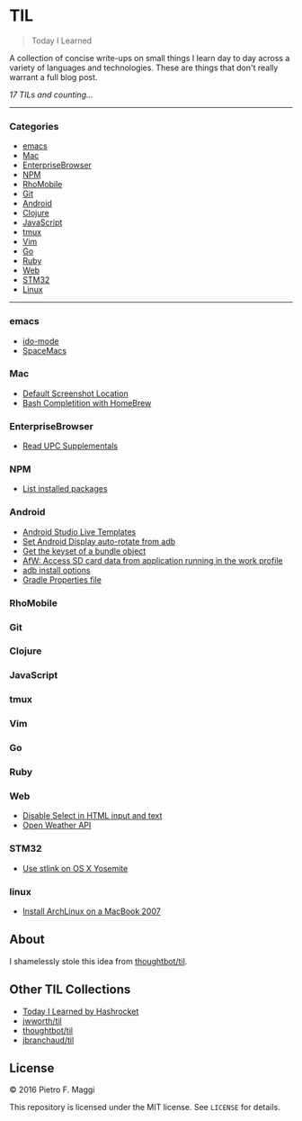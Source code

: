 # TIL

> Today I Learned

A collection of concise write-ups on small things I learn day to day across a
variety of languages and technologies. These are things that don't really
warrant a full blog post.

_17 TILs and counting..._

---

### Categories

* [emacs](#emacs)
* [Mac](#mac)
* [EnterpriseBrowser](#enterprisebrowser)
* [NPM](#npm)
* [RhoMobile](#rhomobile)
* [Git](#git)
* [Android](#android)
* [Clojure](#clojure)
* [JavaScript](#javascript)
* [tmux](#tmux)
* [Vim](#vim)
* [Go](#go)
* [Ruby](#ruby)
* [Web](#web)
* [STM32](#stm32)
* [Linux](#linux)

---

### emacs

- [ido-mode](emacs/ido_mode.md)
- [SpaceMacs](emacs/spacemacs.md)

### Mac

- [Default Screenshot Location](mac/default_screenshot_location.md)
- [Bash Completition with HomeBrew](mac/bash_completition.md)

### EnterpriseBrowser
- [Read UPC Supplementals](eb/upc_supplementals.md)

### NPM

- [List installed packages](npm/list_packages.md)

### Android

- [Android Studio Live Templates](android/live_template.md)
- [Set Android Display auto-rotate from adb](android/auto_rotate.md)
- [Get the keyset of a bundle object](android/get_bundle_keyset.md)
- [AfW: Access SD card data from application running in the work profile](android/afw_sdcard.md)
- [adb install options](android/adb_install.md)
- [Gradle Properties file](android/gradle_properties.md)

### RhoMobile


### Git


### Clojure


### JavaScript


### tmux


### Vim


### Go


### Ruby


### Web
- [Disable Select in HTML input and text](web/disable_select.md)
- [Open Weather API](web/openweather.md)


### STM32
- [Use stlink on OS X Yosemite](stm32/stlink_osx.md)


### linux
- [Install ArchLinux on a MacBook 2007](linux/archlinux_mac2007.md)

## About

I shamelessly stole this idea from
[thoughtbot/til](https://github.com/thoughtbot/til).

## Other TIL Collections

* [Today I Learned by Hashrocket](https://til.hashrocket.com)
* [jwworth/til](https://github.com/jwworth/til)
* [thoughtbot/til](https://github.com/thoughtbot/til)
* [jbranchaud/til](https://github.com/jbranchaud/til)

## License

&copy; 2016 Pietro F. Maggi

This repository is licensed under the MIT license. See `LICENSE` for
details.
